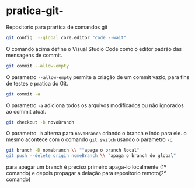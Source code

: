# pratica-git-
Repositorio para prartica de comandos git 

~~~bash
git config  --global core.editor "code --wait"
~~~

O comando acima define o Visual Studio Code como o editor padrão das mensagens de commit.

~~~bash
git commit --allow-empty
~~~

O parametro `--allow-empty` permite a criação de um commit vazio, para fins de testes e pratica do Git.

~~~bash
git commit -a

~~~
O parametro `-a` adiciona todos os arquivos modificados ou não ignorados ao commit atual.

~~~bash
git checkout -b novoBranch
~~~
O parametro `-b` alterna para `novoBranch` criando o branch e indo para ele. o mesmo acontece com o comando `git switch` usando o parametro `-c`.

~~~bash
git branch -D nomebranch \\ ""apaga o branch local"
git push --delete origin nomeBranch \\ "apaga o branch do global"
~~~

para apagar um branch é preciso primeiro apaga-lo localmente (1º comando) e depois propagar a delação para repositorio remoto(2º comando)

